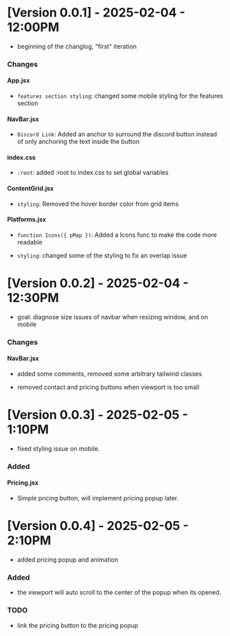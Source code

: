# **[Version 0.0.1]** - 2025-02-04 - 12:00PM

-   beginning of the changlog, "first" iteration

### Changes

#### App.jsx

-   `features section styling`: changed some mobile styling for the features section

#### NavBar.jsx

-   `Discord Link`: Added an anchor to surround the discord button instead of only anchoring the text inside the button

#### index.css

-   `:root`: added :root to index.css to set global variables

#### ContentGrid.jsx

-   `styling`: Removed the hover border color from grid items

#### Platforms.jsx

-   `function Icons({ pMap })`: Added a Icons func to make the code more readable

-   `styling`: changed some of the styling to fix an overlap issue

# **[Version 0.0.2]** - 2025-02-04 - 12:30PM

-   goal: diagnose size issues of navbar when resizing window, and on mobile

### Changes

#### NavBar.jsx

-   added some comments, removed some arbitrary tailwind classes

-   removed contact and pricing buttons when viewport is too small

# **[Version 0.0.3]** - 2025-02-05 - 1:10PM

-   fixed styling issue on mobile.

### Added

#### Pricing.jsx

-   Simple pricing button, will implement pricing popup later.

# **[Version 0.0.4]** - 2025-02-05 - 2:10PM

-   added pricing popup and animation

### Added

-   the viewport will auto scroll to the center of the popup when its opened.

### TODO

-   link the pricing button to the pricing popup
